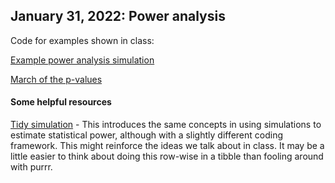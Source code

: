 ## January 31, 2022: Power analysis

Code for examples shown in class:

[Example power analysis simulation](./20220131_power_analysis_sim_demo.R)

[March of the p-values](./20220131_march_of_the_p_values.R)

#### Some helpful resources

[Tidy simulation](http://ritsokiguess.site/blogg/posts/2021-11-14-tidy-simulation/) - This introduces the same concepts in using simulations to estimate statistical power, although with a slightly different coding framework. This might reinforce the ideas we talk about in class. It may be a little easier to think about doing this row-wise in a tibble than fooling around with purrr.
